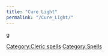 ```yaml
---
title: "Cure Light"
permalink: "/Cure_Light/"
---
```


<nowiki>g

[Category:Cleric spells](Category:Cleric_spells "wikilink")
[Category:Spells](Category:Spells "wikilink")